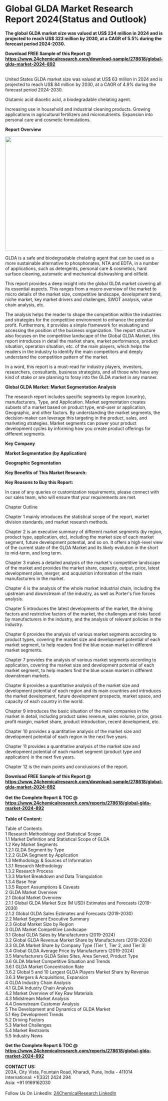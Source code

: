 <h1>Global GLDA Market Research Report 2024(Status and Outlook)</h1><p><strong>The global GLDA market size was valued at US$ 234 million in 2024 and is projected to reach US$ 323 million by 2030, at a CAGR of 5.5% during the forecast period 2024-2030.</strong></p><p>
</p><p></p><div><b>Download FREE Sample of this Report @ 
            <a href="https://www.24chemicalresearch.com/download-sample/278618/global-glda-market-2024-892">
            https://www.24chemicalresearch.com/download-sample/278618/global-glda-market-2024-892</a></b></div><br><p>
</p><p>
United States GLDA market size was valued at US$ 63 million in 2024 and is projected to reach US$ 84 million by 2030, at a CAGR of 4.9% during the forecast period 2024-2030.</p><p>
</p><p>
Glutamic acid diacetic acid, a biodegradable chelating agent.</p><p>
</p><p>
Increasing use in household and industrial cleaning products. Growing applications in agricultural fertilizers and micronutrients. Expansion into personal care and cosmetic formulations.</p><p>
</p><p>
<strong>Report Overview</strong></p><p>
</p><p><strong><img alt="" src="https://24chemicalresearch.com/assets/report-images/globalGLDAmarket.png" style="height:366px; width:731px"></strong></p><p>
GLDA is a safe and biodegradable chelating agent that can be used as a more sustainable alternative to phosphonates, NTA and EDTA, in a number of applications, such as detergents, personal care &amp; cosmetics, hard surface cleaning, automatic and mechanical dishwashing and oilfield.</p><p>
This report provides a deep insight into the global GLDA market covering all its essential aspects. This ranges from a macro overview of the market to micro details of the market size, competitive landscape, development trend, niche market, key market drivers and challenges, SWOT analysis, value chain analysis, etc.</p><p>
The analysis helps the reader to shape the competition within the industries and strategies for the competitive environment to enhance the potential profit. Furthermore, it provides a simple framework for evaluating and accessing the position of the business organization. The report structure also focuses on the competitive landscape of the Global GLDA Market, this report introduces in detail the market share, market performance, product situation, operation situation, etc. of the main players, which helps the readers in the industry to identify the main competitors and deeply understand the competition pattern of the market.</p><p>
In a word, this report is a must-read for industry players, investors, researchers, consultants, business strategists, and all those who have any kind of stake or are planning to foray into the GLDA market in any manner.</p><p>
<strong>Global GLDA Market: Market Segmentation Analysis</strong></p><p>
The research report includes specific segments by region (country), manufacturers, Type, and Application. Market segmentation creates subsets of a market based on product type, end-user or application, Geographic, and other factors. By understanding the market segments, the decision-maker can leverage this targeting in the product, sales, and marketing strategies. Market segments can power your product development cycles by informing how you create product offerings for different segments.</p><p>
<strong>Key Company</strong></p><p>
</p><p>
</p><p>
<strong>Market Segmentation (by Application)</strong></p><p>
</p><p>
<strong>Geographic Segmentation</strong></p><p>
</p><p>
<strong>Key Benefits of This Market Research:</strong></p><p>
</p><p>
<strong>Key Reasons to Buy this Report:</strong></p><p>
</p><p>
In case of any queries or customization requirements, please connect with our sales team, who will ensure that your requirements are met.</p><p>
Chapter Outline</p><p>
Chapter 1 mainly introduces the statistical scope of the report, market division standards, and market research methods.</p><p>
</p><p>
Chapter 2 is an executive summary of different market segments (by region, product type, application, etc), including the market size of each market segment, future development potential, and so on. It offers a high-level view of the current state of the GLDA Market and its likely evolution in the short to mid-term, and long term.</p><p>
</p><p>
Chapter 3 makes a detailed analysis of the market's competitive landscape of the market and provides the market share, capacity, output, price, latest development plan, merger, and acquisition information of the main manufacturers in the market.</p><p>
</p><p>
Chapter 4 is the analysis of the whole market industrial chain, including the upstream and downstream of the industry, as well as Porter's five forces analysis.</p><p>
</p><p>
Chapter 5 introduces the latest developments of the market, the driving factors and restrictive factors of the market, the challenges and risks faced by manufacturers in the industry, and the analysis of relevant policies in the industry.</p><p>
</p><p>
Chapter 6 provides the analysis of various market segments according to product types, covering the market size and development potential of each market segment, to help readers find the blue ocean market in different market segments.</p><p>
</p><p>
Chapter 7 provides the analysis of various market segments according to application, covering the market size and development potential of each market segment, to help readers find the blue ocean market in different downstream markets.</p><p>
</p><p>
Chapter 8 provides a quantitative analysis of the market size and development potential of each region and its main countries and introduces the market development, future development prospects, market space, and capacity of each country in the world.</p><p>
</p><p>
Chapter 9 introduces the basic situation of the main companies in the market in detail, including product sales revenue, sales volume, price, gross profit margin, market share, product introduction, recent development, etc.</p><p>
</p><p>
Chapter 10 provides a quantitative analysis of the market size and development potential of each region in the next five years.</p><p>
</p><p>
Chapter 11 provides a quantitative analysis of the market size and development potential of each market segment (product type and application) in the next five years.</p><p>
</p><p>
Chapter 12 is the main points and conclusions of the report.</p><div><b>Download FREE Sample of this Report @ 
            <a href="https://www.24chemicalresearch.com/download-sample/278618/global-glda-market-2024-892">
            https://www.24chemicalresearch.com/download-sample/278618/global-glda-market-2024-892</a></b></div><br><div><b>Get the Complete Report & TOC @ 
            <a href="https://www.24chemicalresearch.com/reports/278618/global-glda-market-2024-892">
            https://www.24chemicalresearch.com/reports/278618/global-glda-market-2024-892</a></b></div><br>
            <b>Table of Content:</b><p>Table of Contents<br />
1 Research Methodology and Statistical Scope<br />
1.1 Market Definition and Statistical Scope of GLDA<br />
1.2 Key Market Segments<br />
1.2.1 GLDA Segment by Type<br />
1.2.2 GLDA Segment by Application<br />
1.3 Methodology & Sources of Information<br />
1.3.1 Research Methodology<br />
1.3.2 Research Process<br />
1.3.3 Market Breakdown and Data Triangulation<br />
1.3.4 Base Year<br />
1.3.5 Report Assumptions & Caveats<br />
2 GLDA Market Overview<br />
2.1 Global Market Overview<br />
2.1.1 Global GLDA Market Size (M USD) Estimates and Forecasts (2019-2030)<br />
2.1.2 Global GLDA Sales Estimates and Forecasts (2019-2030)<br />
2.2 Market Segment Executive Summary<br />
2.3 Global Market Size by Region<br />
3 GLDA Market Competitive Landscape<br />
3.1 Global GLDA Sales by Manufacturers (2019-2024)<br />
3.2 Global GLDA Revenue Market Share by Manufacturers (2019-2024)<br />
3.3 GLDA Market Share by Company Type (Tier 1, Tier 2, and Tier 3)<br />
3.4 Global GLDA Average Price by Manufacturers (2019-2024)<br />
3.5 Manufacturers GLDA Sales Sites, Area Served, Product Type<br />
3.6 GLDA Market Competitive Situation and Trends<br />
3.6.1 GLDA Market Concentration Rate<br />
3.6.2 Global 5 and 10 Largest GLDA Players Market Share by Revenue<br />
3.6.3 Mergers & Acquisitions, Expansion<br />
4 GLDA Industry Chain Analysis<br />
4.1 GLDA Industry Chain Analysis<br />
4.2 Market Overview of Key Raw Materials<br />
4.3 Midstream Market Analysis<br />
4.4 Downstream Customer Analysis<br />
5 The Development and Dynamics of GLDA Market <br />
5.1 Key Development Trends<br />
5.2 Driving Factors<br />
5.3 Market Challenges<br />
5.4 Market Restraints<br />
5.5 Industry News<br />
</p><div><b>Get the Complete Report & TOC @ 
            <a href="https://www.24chemicalresearch.com/reports/278618/global-glda-market-2024-892">
            https://www.24chemicalresearch.com/reports/278618/global-glda-market-2024-892</a></b></div><br><b>CONTACT US:</b><br>
            203A, City Vista, Fountain Road, Kharadi, Pune, India - 411014<br>
            International: +1(332) 2424 294<br>
            Asia: +91 9169162030 <br><br>
            Follow Us On LinkedIn: <a href="https://www.linkedin.com/company/24chemicalresearch/">24ChemicalResearch LinkedIn</a>